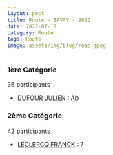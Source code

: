 ```yaml
---
layout: post
title: Route - BAVAY - 2022
date: 2022-07-10
category: Route
tags: Route
image: assets/img/blog/road.jpeg
---
```


### 1ère Catégorie
36 participants
- [DUFOUR JULIEN](https://teamspecializedlille.github.io/works/dufourjulien) : Ab

### 2ème Catégorie
42 participants
- [LECLERCQ FRANCK](https://teamspecializedlille.github.io/works/leclercqfranck) : 7
